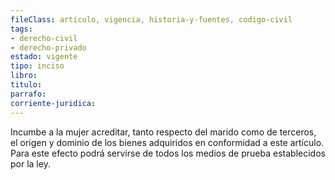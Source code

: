 ```yaml
---
fileClass: articulo, vigencia, historia-y-fuentes, codigo-civil
tags:
- derecho-civil
- derecho-privado
estado: vigente
tipo: inciso
libro:
titulo:
parrafo:
corriente-juridica:
---
```

Incumbe a la mujer acreditar, tanto respecto del marido como de terceros, el origen y dominio de los bienes adquiridos en conformidad a este artículo. Para este efecto podrá servirse de todos los medios de prueba establecidos por la ley.